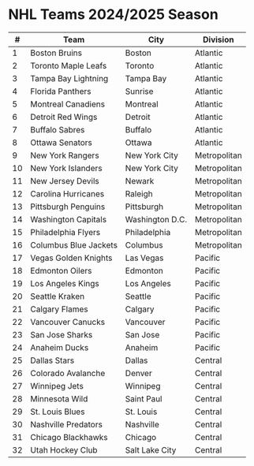 # NHL Teams 2024/2025 Season

| #  | Team                  | City             | Division          |
|----|-----------------------|------------------|-------------------|
| 1  | Boston Bruins         | Boston           | Atlantic          |
| 2  | Toronto Maple Leafs   | Toronto          | Atlantic          |
| 3  | Tampa Bay Lightning   | Tampa Bay        | Atlantic          |
| 4  | Florida Panthers      | Sunrise          | Atlantic          |
| 5  | Montreal Canadiens    | Montreal         | Atlantic          |
| 6  | Detroit Red Wings     | Detroit          | Atlantic          |
| 7  | Buffalo Sabres        | Buffalo          | Atlantic          |
| 8  | Ottawa Senators       | Ottawa           | Atlantic          |
| 9  | New York Rangers      | New York City    | Metropolitan      |
| 10 | New York Islanders    | New York City    | Metropolitan      |
| 11 | New Jersey Devils     | Newark           | Metropolitan      |
| 12 | Carolina Hurricanes   | Raleigh          | Metropolitan      |
| 13 | Pittsburgh Penguins   | Pittsburgh       | Metropolitan      |
| 14 | Washington Capitals   | Washington D.C.  | Metropolitan      |
| 15 | Philadelphia Flyers   | Philadelphia     | Metropolitan      |
| 16 | Columbus Blue Jackets | Columbus         | Metropolitan      |
| 17 | Vegas Golden Knights  | Las Vegas        | Pacific           |
| 18 | Edmonton Oilers       | Edmonton         | Pacific           |
| 19 | Los Angeles Kings     | Los Angeles      | Pacific           |
| 20 | Seattle Kraken        | Seattle          | Pacific           |
| 21 | Calgary Flames        | Calgary          | Pacific           |
| 22 | Vancouver Canucks     | Vancouver        | Pacific           |
| 23 | San Jose Sharks       | San Jose         | Pacific           |
| 24 | Anaheim Ducks         | Anaheim          | Pacific           |
| 25 | Dallas Stars          | Dallas           | Central           |
| 26 | Colorado Avalanche    | Denver           | Central           |
| 27 | Winnipeg Jets         | Winnipeg         | Central           |
| 28 | Minnesota Wild        | Saint Paul       | Central           |
| 29 | St. Louis Blues       | St. Louis        | Central           |
| 30 | Nashville Predators   | Nashville        | Central           |
| 31 | Chicago Blackhawks    | Chicago          | Central           |
| 32 | Utah Hockey Club      | Salt Lake City   | Central           |
